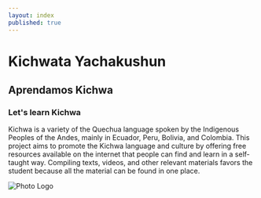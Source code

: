 ```yaml
---
layout: index
published: true
---
```


<div class="row">
  <div class="col-md-7">
    <h1>Kichwata Yachakushun</h1>
    <h2>Aprendamos Kichwa</h2>
    <h3>Let's learn Kichwa</h2>
    <p>Kichwa is a variety of the Quechua language spoken by the Indigenous Peoples of the Andes, mainly in Ecuador, Peru, Bolivia, and Colombia. This project aims to promote the Kichwa language and culture by offering free resources available on the internet that people can find and learn in a self-taught way. Compiling texts, videos, and other relevant materials favors the student because all the material can be found in one place.</p>
  </div>
  <div class="col-md-5">
    <img src="/images/Photo_logo.png" alt="Photo Logo">
  </div>
</div>

